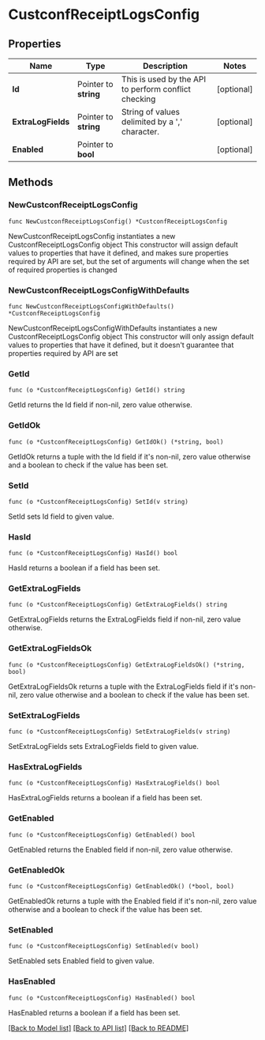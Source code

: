 # CustconfReceiptLogsConfig

## Properties

Name | Type | Description | Notes
------------ | ------------- | ------------- | -------------
**Id** | Pointer to **string** | This is used by the API to perform conflict checking | [optional] 
**ExtraLogFields** | Pointer to **string** | String of values delimited by a &#39;,&#39; character. | [optional] 
**Enabled** | Pointer to **bool** |  | [optional] 

## Methods

### NewCustconfReceiptLogsConfig

`func NewCustconfReceiptLogsConfig() *CustconfReceiptLogsConfig`

NewCustconfReceiptLogsConfig instantiates a new CustconfReceiptLogsConfig object
This constructor will assign default values to properties that have it defined,
and makes sure properties required by API are set, but the set of arguments
will change when the set of required properties is changed

### NewCustconfReceiptLogsConfigWithDefaults

`func NewCustconfReceiptLogsConfigWithDefaults() *CustconfReceiptLogsConfig`

NewCustconfReceiptLogsConfigWithDefaults instantiates a new CustconfReceiptLogsConfig object
This constructor will only assign default values to properties that have it defined,
but it doesn't guarantee that properties required by API are set

### GetId

`func (o *CustconfReceiptLogsConfig) GetId() string`

GetId returns the Id field if non-nil, zero value otherwise.

### GetIdOk

`func (o *CustconfReceiptLogsConfig) GetIdOk() (*string, bool)`

GetIdOk returns a tuple with the Id field if it's non-nil, zero value otherwise
and a boolean to check if the value has been set.

### SetId

`func (o *CustconfReceiptLogsConfig) SetId(v string)`

SetId sets Id field to given value.

### HasId

`func (o *CustconfReceiptLogsConfig) HasId() bool`

HasId returns a boolean if a field has been set.

### GetExtraLogFields

`func (o *CustconfReceiptLogsConfig) GetExtraLogFields() string`

GetExtraLogFields returns the ExtraLogFields field if non-nil, zero value otherwise.

### GetExtraLogFieldsOk

`func (o *CustconfReceiptLogsConfig) GetExtraLogFieldsOk() (*string, bool)`

GetExtraLogFieldsOk returns a tuple with the ExtraLogFields field if it's non-nil, zero value otherwise
and a boolean to check if the value has been set.

### SetExtraLogFields

`func (o *CustconfReceiptLogsConfig) SetExtraLogFields(v string)`

SetExtraLogFields sets ExtraLogFields field to given value.

### HasExtraLogFields

`func (o *CustconfReceiptLogsConfig) HasExtraLogFields() bool`

HasExtraLogFields returns a boolean if a field has been set.

### GetEnabled

`func (o *CustconfReceiptLogsConfig) GetEnabled() bool`

GetEnabled returns the Enabled field if non-nil, zero value otherwise.

### GetEnabledOk

`func (o *CustconfReceiptLogsConfig) GetEnabledOk() (*bool, bool)`

GetEnabledOk returns a tuple with the Enabled field if it's non-nil, zero value otherwise
and a boolean to check if the value has been set.

### SetEnabled

`func (o *CustconfReceiptLogsConfig) SetEnabled(v bool)`

SetEnabled sets Enabled field to given value.

### HasEnabled

`func (o *CustconfReceiptLogsConfig) HasEnabled() bool`

HasEnabled returns a boolean if a field has been set.


[[Back to Model list]](../README.md#documentation-for-models) [[Back to API list]](../README.md#documentation-for-api-endpoints) [[Back to README]](../README.md)


